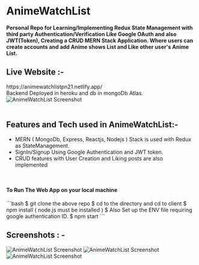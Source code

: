 # AnimeWatchList
<b>Personal Repo for Learning/Implementing Redux State Management with third party Authentication/Verification Like Google OAuth and also JWT(Token), Creating a CRUD MERN Stack Application. Where users can create accounts and add Anime shows List and Like other user's Anime List.</b>
<br>
<h2> Live Website :- </h2> https://animewatchlistpn21.netlify.app/
<br> Backend Deployed in heroku and db in mongoDb Atlas.
<br>
<img src="https://user-images.githubusercontent.com/41236287/117702075-ad6a8b00-b1e5-11eb-96c1-86fdd7731e2f.jpg" alt="AnimeWatchList Screenshot" width="auto" height="auto">
<br>
<br>
<h2> Features and Tech used in AnimeWatchList:- </h2>
<ul><li> MERN ( MongoDb, Express, Reactjs, Nodejs ) Stack is used with Redux as StateManagement.</li>
  <li> SignIn/Signup Using Google Authentication and JWT token.</li>
  <li> CRUD features with User Creation and Liking posts are also implemented </li>
</ul>
<br>
<h4> To Run The Web App on your local machine </h4>
```bash
   $ git clone the above repo
   $ cd to the directory and cd to client
   $ npm install ( node.js must be installed )
   $ Also Set up the ENV file requiring google authentication ID.
   $ npm start 
```
<h2> Screenshots : - </h2>
<img src="https://user-images.githubusercontent.com/41236287/117702075-ad6a8b00-b1e5-11eb-96c1-86fdd7731e2f.jpg" alt="AnimeWatchList Screenshot" width="auto" height="auto">
<img src="https://user-images.githubusercontent.com/41236287/117703237-29190780-b1e7-11eb-9479-aa7cb97539b2.jpg" alt="AnimeWatchList Screenshot" width="auto" height="auto">
<img src="https://user-images.githubusercontent.com/41236287/117703414-3d5d0480-b1e7-11eb-8a2e-c6e206bd726b.jpg" alt="AnimeWatchList Screenshot" width="auto" height="auto">

